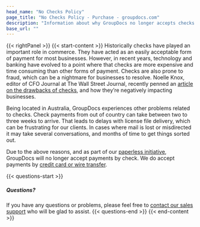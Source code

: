 ```yaml
---
head_name: "No Checks Policy"
page_title: "No Checks Policy - Purchase - groupdocs.com"
description: "Information about why GroupDocs no longer accepts checks."
base_url: ""
---
```

{{< rightPanel >}}
{{< start-content >}}
Historically checks have played an important role in commerce.  They have acted as an easily acceptable form of payment for most businesses.  However, in recent years, technology and banking have evolved to a point where that checks are more expensive and time consuming than other forms of payment.  Checks are also prone to fraud, which can be a nightmare for businesses to resolve.  Noelle Knox, editor of CFO Journal at The Wall Street Journal, recently penned an [article on the drawbacks of checks](https://www.linkedin.com/pulse/20140311151425-83986926-why-can-t-we-get-rid-of-checks), and how they’re negatively impacting businesses.

Being located in Australia, GroupDocs experiences other problems related to checks.  Check payments from out of country can take between two to three weeks to arrive.  That leads to delays with license file delivery, which can be frustrating for our clients.  In cases where mail is lost or misdirected it may take several conversations, and months of time to get things sorted out. 

Due to the above reasons, and as part of our [paperless initiative](https://about.groupdocs.com/legal/paperless-policy/), GroupDocs will no longer accept payments by check.  We do accept payments by [credit card or wire transfer](/policies/payment-methods).  

{{< questions-start >}}
##### **Questions?**
If you have any questions or problems, please feel free to [contact our sales support](https://about.groupdocs.com/contact/) who will be glad to assist.
{{< questions-end >}}
{{< end-content >}}